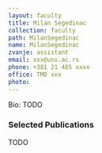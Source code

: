 ```yaml
---
layout: faculty
title: Milan Segedinac
collection: faculty
path: MilanSegedinac
name: MilanSegedinac
zvanje: assistant
email: xxx@uns.ac.rs
phone: +381 21 485 xxxx
office: TMD xxx
photo: 
---
```


Bio: TODO

### Selected Publications

TODO
